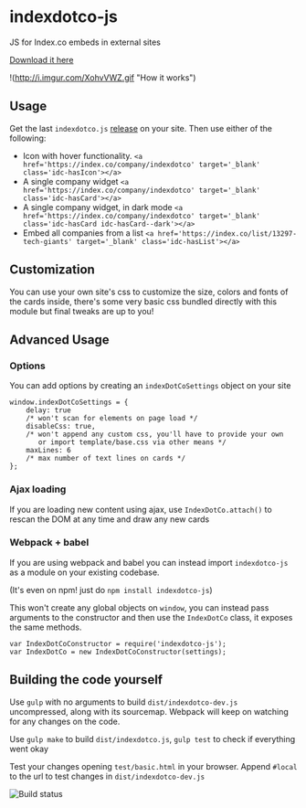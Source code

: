 # indexdotco-js
JS for Index.co embeds in external sites

[Download it here](https://github.com/thenextweb/indexdotco-js/releases)

!(http://i.imgur.com/XohvVWZ.gif "How it works")

## Usage
Get the last `indexdotco.js` [release](https://github.com/thenextweb/indexdotco-js/releases)
on your site. Then use either of the following:

* Icon with hover functionality.
  `<a href='https://index.co/company/indexdotco' target='_blank' class='idc-hasIcon'></a>`
* A single company widget
  `<a href='https://index.co/company/indexdotco' target='_blank' class='idc-hasCard'></a>`
* A single company widget, in dark mode
  `<a href='https://index.co/company/indexdotco' target='_blank' class='idc-hasCard idc-hasCard--dark'></a>`
* Embed all companies from a list
  `<a href='https://index.co/list/13297-tech-giants' target='_blank' class='idc-hasList'></a>`


## Customization
You can use your own site's css to customize the size, colors and fonts of the
cards inside, there's some very basic css bundled directly with this module
but final tweaks are up to you!


## Advanced Usage
### Options
You can add options by creating an `indexDotCoSettings` object on your site
```
window.indexDotCoSettings = {
	delay: true
	/* won't scan for elements on page load */
	disableCss: true,
	/* won't append any custom css, you'll have to provide your own
	   or import template/base.css via other means */
	maxLines: 6
	/* max number of text lines on cards */
};
```

### Ajax loading
If you are loading new content using ajax, use `IndexDotCo.attach()` to rescan
the DOM at any time and draw any new cards


### Webpack + babel
If you are using webpack and babel you can instead import `indexdotco-js` as a
module on your existing codebase.

(It's even on npm! just do `npm install indexdotco-js`)

This won't create any global objects on `window`, you can instead pass
arguments to the constructor and then use the `IndexDotCo` class,
it exposes the same methods.
```
var IndexDotCoConstructor = require('indexdotco-js');
var IndexDotCo = new IndexDotCoConstructor(settings);
```


## Building the code yourself
Use `gulp` with no arguments to build `dist/indexdotco-dev.js` uncompressed,
along with its sourcemap. Webpack will keep on watching for any changes on the code.

Use `gulp make` to build `dist/indexdotco.js`, `gulp test` to check if
everything went okay

Test your changes opening `test/basic.html` in your browser. Append `#local` to
the url to test changes in `dist/indexdotco-dev.js`


![Build status](https://codeship.com/projects/d03f8690-3582-0134-2b99-4648c3cd6a7f/status?branch=master)
